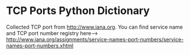 # TCP Ports Python Dictionary
Collected TCP port from http://www.iana.org. You can find service name and TCP port number registry here--> http://www.iana.org/assignments/service-names-port-numbers/service-names-port-numbers.xhtml
